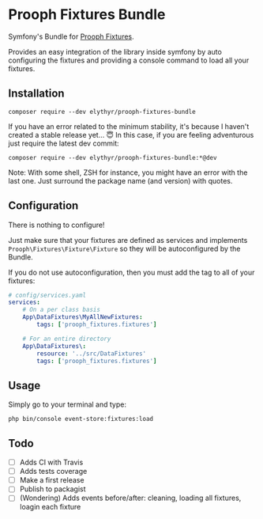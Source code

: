# Prooph Fixtures Bundle

Symfony's Bundle for [Prooph Fixtures](https://github.com/elythyr/prooph-fixtures).

Provides an easy integration of the library inside symfony by auto configuring the fixtures
and providing a console command to load all your fixtures.


## Installation

```shell
composer require --dev elythyr/prooph-fixtures-bundle
```

If you have an error related to the minimum stability, it's because I haven't created
a stable release yet... :innocent:
In this case, if you are feeling adventurous just require the latest dev commit:

```shell
composer require --dev elythyr/prooph-fixtures-bundle:*@dev
```

Note: With some shell, ZSH for instance, you might have an error with the last one.
Just surround the package name (and version) with quotes.


## Configuration

There is nothing to configure!

Just make sure that your fixtures are defined as services and implements
`Prooph\Fixtures\Fixture\Fixture` so they will be autoconfigured by the Bundle.


If you do not use autoconfiguration, then you must add the tag to all of your fixtures:

```yaml
# config/services.yaml
services:
    # On a per class basis
    App\DataFixtures\MyAllNewFixtures:
        tags: ['prooph_fixtures.fixtures']

    # For an entire directory
    App\DataFixtures\:
        resource: '../src/DataFixtures'
        tags: ['prooph_fixtures.fixtures']
```


## Usage

Simply go to your terminal and type:

```shell
php bin/console event-store:fixtures:load
```


## Todo

- [ ] Adds CI with Travis
- [ ] Adds tests coverage
- [ ] Make a first release
- [ ] Publish to packagist
- [ ] \(Wondering) Adds events before/after: cleaning, loading all fixtures, loagin each fixture
